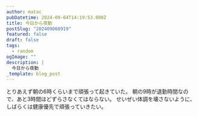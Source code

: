 ```yaml
---
author: matac
pubDatetime: 2024-09-04T14:19:53.000Z
title: 今日から夜勤
postSlug: "202409060919"
featured: false
draft: false
tags:
  - random
ogImage: ""
description: |
  今日から夜勤
_template: blog_post
---
```


とりあえず朝の6時くらいまで頑張って起きていた。
朝の9時が退勤時間なので、あと3時間ほどずらさなくてはならない。
せいぜい体調を壊さないように、しばらくは健康優先で頑張っていきたい。
